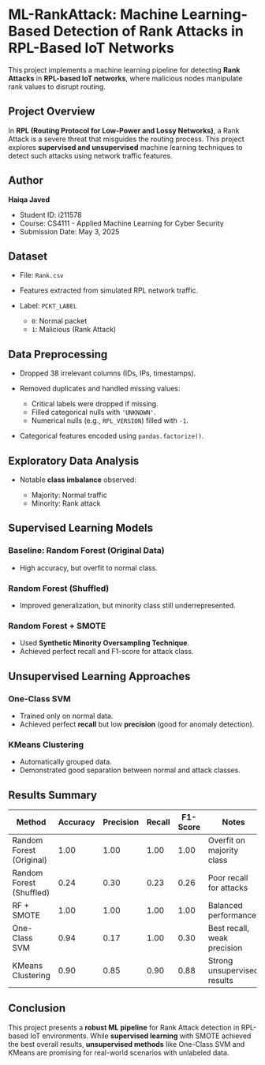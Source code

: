 # ML-RankAttack: Machine Learning-Based Detection of Rank Attacks in RPL-Based IoT Networks

This project implements a machine learning pipeline for detecting **Rank Attacks** in **RPL-based IoT networks**, where malicious nodes manipulate rank values to disrupt routing.

## Project Overview

In **RPL (Routing Protocol for Low-Power and Lossy Networks)**, a Rank Attack is a severe threat that misguides the routing process. This project explores **supervised and unsupervised** machine learning techniques to detect such attacks using network traffic features.

## Author

**Haiqa Javed**
* Student ID: i211578
* Course: CS4111 - Applied Machine Learning for Cyber Security
* Submission Date: May 3, 2025

## Dataset

* File: `Rank.csv`
* Features extracted from simulated RPL network traffic.
* Label: `PCKT_LABEL`

  * `0`: Normal packet
  * `1`: Malicious (Rank Attack)

## Data Preprocessing

* Dropped 38 irrelevant columns (IDs, IPs, timestamps).
* Removed duplicates and handled missing values:

  * Critical labels were dropped if missing.
  * Filled categorical nulls with `'UNKNOWN'`.
  * Numerical nulls (e.g., `RPL_VERSION`) filled with `-1`.
* Categorical features encoded using `pandas.factorize()`.

## Exploratory Data Analysis

* Notable **class imbalance** observed:

  * Majority: Normal traffic
  * Minority: Rank attack

## Supervised Learning Models

### Baseline: Random Forest (Original Data)

* High accuracy, but overfit to normal class.

### Random Forest (Shuffled)

* Improved generalization, but minority class still underrepresented.

### Random Forest + SMOTE

* Used **Synthetic Minority Oversampling Technique**.
* Achieved perfect recall and F1-score for attack class.

## Unsupervised Learning Approaches

### One-Class SVM

* Trained only on normal data.
* Achieved perfect **recall** but low **precision** (good for anomaly detection).

### KMeans Clustering

* Automatically grouped data.
* Demonstrated good separation between normal and attack classes.

## Results Summary

| Method                   | Accuracy | Precision | Recall | F1-Score | Notes                       |
| ------------------------ | -------- | --------- | ------ | -------- | --------------------------- |
| Random Forest (Original) | 1.00     | 1.00      | 1.00   | 1.00     | Overfit on majority class   |
| Random Forest (Shuffled) | 0.24     | 0.30      | 0.23   | 0.26     | Poor recall for attacks     |
| RF + SMOTE               | 1.00     | 1.00      | 1.00   | 1.00     | Balanced performance        |
| One-Class SVM            | 0.94     | 0.17      | 1.00   | 0.30     | Best recall, weak precision |
| KMeans Clustering        | 0.90     | 0.85      | 0.90   | 0.88     | Strong unsupervised results |


## Conclusion

This project presents a **robust ML pipeline** for Rank Attack detection in RPL-based IoT environments. While **supervised learning** with SMOTE achieved the best overall results, **unsupervised methods** like One-Class SVM and KMeans are promising for real-world scenarios with unlabeled data.
